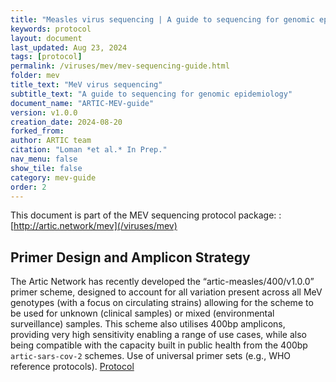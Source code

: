 ```yaml
---
title: "Measles virus sequencing | A guide to sequencing for genomic epidemiology"
keywords: protocol
layout: document
last_updated: Aug 23, 2024
tags: [protocol] 
permalink: /viruses/mev/mev-sequencing-guide.html
folder: mev
title_text: "MeV virus sequencing"
subtitle_text: "A guide to sequencing for genomic epidemiology"
document_name: "ARTIC-MEV-guide"
version: v1.0.0
creation_date: 2024-08-20
forked_from: 
author: ARTIC team
citation: "Loman *et al.* In Prep."
nav_menu: false
show_tile: false
category: mev-guide
order: 2
---
```


This document is part of the MEV sequencing protocol package:
: [http://artic.network/mev](/viruses/mev)

## Primer Design and Amplicon Strategy

The Artic Network has recently developed the “artic-measles/400/v1.0.0” primer scheme, designed to account for all variation present across all MeV genotypes (with a focus on circulating strains) allowing for the scheme to be used for unknown (clinical samples) or mixed (environmental surveillance) samples. 
This scheme also utilises 400bp amplicons, providing very high sensitivity enabling a range of use cases, while also being compatible with the capacity built in public health from the 400bp `artic-sars-cov-2` schemes. 
Use of universal primer sets (e.g., WHO reference protocols).
[Protocol](https://www.protocols.io/edit/artic-measles-400-v1-0-0-protocol-g53yby8px) 
